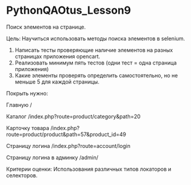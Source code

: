 # PythonQAOtus_Lesson9

Поиск элементов на странице.

Цель: Научиться использовать методы поиска элементов в selenium.

1. Написать тесты проверяющие наличие элементов на разных страницах приложения opencart.
2. Реализовать минимум пять тестов (одни тест = одна страница приложения)
3. Какие элементы проверять определить самостоятельно, но не меньше 5 для каждой страницы.

Покрыть нужно:

Главную /

Каталог /index.php?route=product/category&path=20

Карточку товара /index.php?route=product/product&path=57&product_id=49

Страницу логина /index.php?route=account/login

Страницу логина в админку /admin/

Критерии оценки: Использования различных типов локаторов и селекторов.
